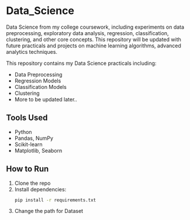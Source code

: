 # Data_Science
Data Science from my college coursework, including experiments on data preprocessing, exploratory data analysis, regression, classification, clustering, and other core concepts. This repository will be updated with future practicals and projects on machine learning algorithms,  advanced analytics techniques.

This repository contains my Data Science practicals including:

- Data Preprocessing
- Regression Models
- Classification Models
- Clustering
- More to be updated later..

## Tools Used
- Python
- Pandas, NumPy
- Scikit-learn
- Matplotlib, Seaborn

## How to Run
1. Clone the repo
2. Install dependencies:
   ```bash
   pip install -r requirements.txt
3. Change the path for Dataset
